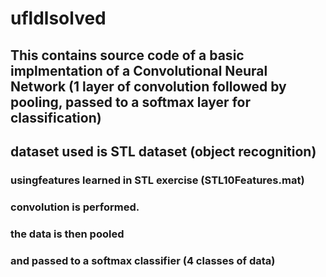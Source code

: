 # ufldlsolved

## This contains source code of a basic implmentation of a Convolutional Neural Network (1 layer of convolution followed by pooling, passed to a softmax layer for classification)


## dataset used is STL dataset (object recognition)
### usingfeatures learned in STL exercise (STL10Features.mat)
### convolution is performed.
### the data is then pooled
### and passed to a softmax classifier (4 classes of data)